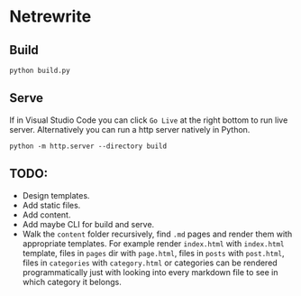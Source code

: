 # Netrewrite

## Build

```
python build.py
```


## Serve

If in Visual Studio Code you can click `Go Live` at the right bottom to run live server. Alternatively you can run a http server natively in Python.

```
python -m http.server --directory build
```

## TODO:

* Design templates.
* Add static files.
* Add content.
* Add maybe CLI for build and serve.
* Walk the `content` folder recursively, find `.md` pages and render them with appropriate templates. 
  For example render `index.html` with `index.html` template, files in `pages` dir with `page.html`, files in `posts` with `post.html`, files in `categories` with `category.html` or categories can be rendered programmatically just with looking into every markdown file to see in which category it belongs.